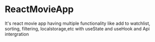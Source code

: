 # ReactMovieApp
It's react movie app having multiple functionality like add to watchlist, sorting, filtering, localstorage,etc with useState and useHook and Api intergration
